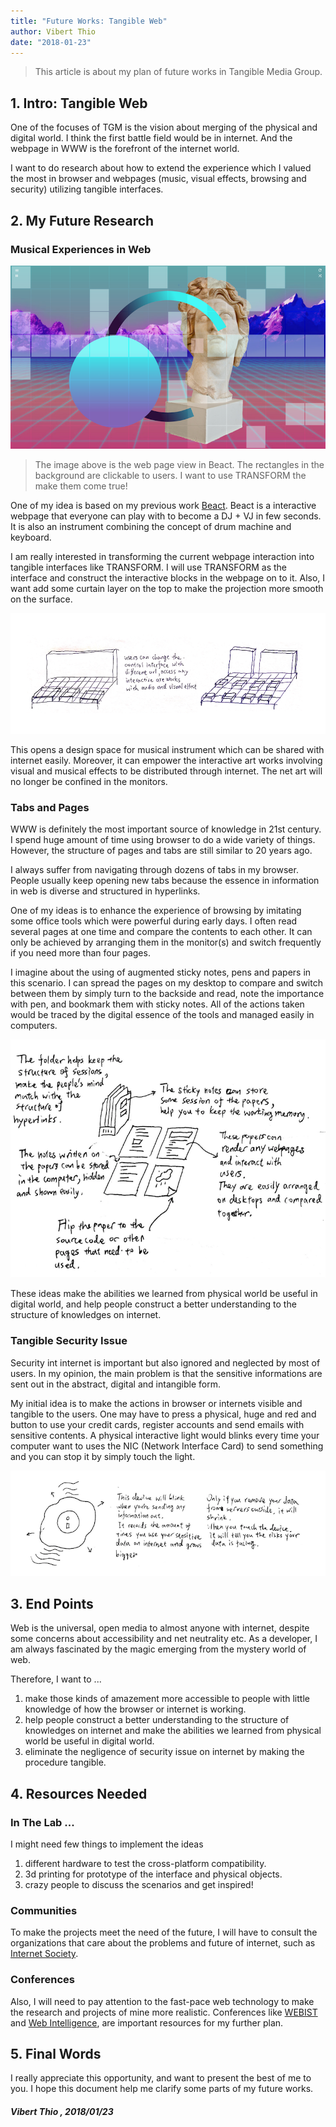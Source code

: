 ```yaml
---
title: "Future Works: Tangible Web"
author: Vibert Thio
date: "2018-01-23"
---
```


> This article is about my plan of future works in Tangible Media Group.

## 1. Intro: Tangible Web

One of the focuses of TGM is the vision about merging of the physical and digital world. I think the first battle field would be in internet. And the webpage in WWW is the forefront of the internet world.

I want to do research about how to extend the experience which I valued the most  in browser and webpages (music, visual effects, browsing and security) utilizing tangible interfaces.



## 2. My Future Research

### Musical Experiences in Web

![](./1-1.png)

> The image above is the web page view in Beact. The rectangles in the background are clickable to users. I want to use TRANSFORM the make them come true!

One of my idea is based on my previous work [Beact](https://vibertthio.com/portfolio/projects/beact/). Beact is a interactive webpage that everyone can play with to become a DJ + VJ in few seconds. It is also an instrument combining the concept of drum machine and keyboard.


I am really interested in transforming the current webpage interaction into tangible interfaces like TRANSFORM.  I will use TRANSFORM as the interface and construct the interactive blocks in the webpage on to it. Also, I want add some curtain layer on the top to make the projection more smooth on the surface.

![](./1-4.png)

This opens a design space for musical instrument which can be shared with internet easily. Moreover, it can empower the interactive art works involving visual and musical effects to be distributed through internet. The net art will no longer be confined in the monitors.


### Tabs and Pages
WWW is definitely the most important source of knowledge in 21st century. I spend huge amount of time using browser to do a wide variety of things. However, the structure of pages and tabs are still similar to 20 years ago.

I always suffer from navigating through dozens of tabs in my browser. People usually keep opening new tabs because the  essence in information in web is diverse and  structured in hyperlinks.

One of my ideas is to enhance the experience of browsing by imitating some office tools which were powerful during early days. I often read several pages at one time and compare the contents to each other. It can only be achieved by arranging them in the monitor(s) and switch frequently if you need more than four pages.

I imagine about the using of augmented sticky notes, pens and papers in this scenario. I can spread the pages on my desktop to compare and switch between them by simply turn to the backside and read, note the importance with pen, and bookmark them with sticky notes. All of the actions taken would be traced by the digital essence of the tools and managed easily in computers.

![](./2-1.png)

These ideas make the abilities we learned from physical world be useful in digital world, and help people construct a better understanding to the structure of knowledges on internet.


### Tangible Security Issue
Security int internet is important but also ignored and neglected by most of users. In my opinion, the main problem is that the sensitive informations are sent out in the abstract, digital and intangible form.

My initial idea is to make the actions in browser or internets visible and tangible to the users. One may have to press a physical, huge and red and button to use your credit cards, register accounts and send emails with sensitive contents. A physical interactive light would blinks every time your computer want to uses the NIC (Network Interface Card) to send something and you can stop it by simply touch the light.

![](./3-1.png)


## 3. End Points

Web is the universal, open media to almost anyone with internet, despite some concerns about accessibility and net neutrality etc. As a developer, I am always fascinated by the magic emerging from the mystery world of web.

Therefore, I want to ...
1. make those kinds of amazement more accessible to people with little knowledge of how the browser or internet is working.
2. help people construct a better understanding to the structure of knowledges on internet and make the abilities we learned from physical world be useful in digital world.
3. eliminate the negligence of security issue on internet by making the procedure tangible.


## 4. Resources Needed

### In The Lab ...
I might need few things to implement the ideas
1. different hardware to test the cross-platform compatibility.
2. 3d printing for prototype of the interface and physical objects.
3. crazy people to discuss the scenarios and get inspired!

### Communities
To make the projects meet the need of the future, I will have to consult the organizations that care about the problems and future of internet, such as [Internet Society](https://www.internetsociety.org).


### Conferences
Also, I will need to pay attention to the fast-pace web technology to make the research and projects of mine more realistic. Conferences like [WEBIST](http://www.webist.org/CallForPapers.aspx#A5) and [Web Intelligence](https://webintelligence2018.com/), are important resources for my further plan.

## 5. Final Words
I really appreciate this opportunity, and want to present the best of me to you. I hope this document help me clarify some parts of my future works.

##### Vibert Thio , 2018/01/23
